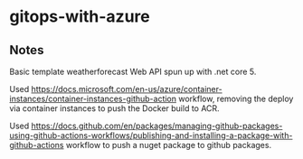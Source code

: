 # gitops-with-azure

## Notes

Basic template weatherforecast Web API spun up with .net core 5.

Used https://docs.microsoft.com/en-us/azure/container-instances/container-instances-github-action workflow, removing the deploy via container instances to push the Docker build to ACR.

Used https://docs.github.com/en/packages/managing-github-packages-using-github-actions-workflows/publishing-and-installing-a-package-with-github-actions workflow to push a nuget package to github packages.
